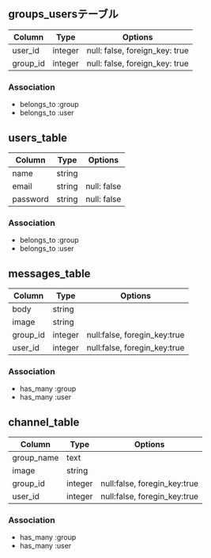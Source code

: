 ## groups_usersテーブル

|Column|Type|Options|
|------|----|-------|
|user_id|integer|null: false, foreign_key: true|
|group_id|integer|null: false, foreign_key: true|

### Association
- belongs_to :group
- belongs_to :user

## users_table

|Column|Type|Options|
|------|----|-------|
|name|string||
|email|string|null: false|
|password|string|null: false|

### Association
- belongs_to :group
- belongs_to :user

## messages_table

|Column|Type|Options|
|------|----|-------|
|body|string||
|image|string||
|group_id|integer|null:false, foregin_key:true|
|user_id|integer|null:false, foregin_key:true|

### Association
- has_many :group
- has_many :user

## channel_table

|Column|Type|Options|
|------|----|-------|
|group_name|text||
|image|string||
|group_id|integer|null:false, foregin_key:true|
|user_id|integer|null:false, foregin_key:true|

### Association
- has_many :group
- has_many :user